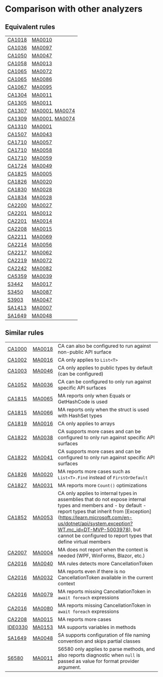 # Comparison with other analyzers

## Equivalent rules

|                                                                                                                           |                                                                                            |
|---------------------------------------------------------------------------------------------------------------------------|--------------------------------------------------------------------------------------------|
| [CA1018](https://learn.microsoft.com/en-us/dotnet/fundamentals/code-analysis/quality-rules/ca1018?WT.mc_id=DT-MVP-5003978) | [MA0010](https://github.com/meziantou/Meziantou.Analyzer/blob/main/docs/Rules/MA0010.md) |
| [CA1036](https://learn.microsoft.com/en-us/dotnet/fundamentals/code-analysis/quality-rules/ca1036?WT.mc_id=DT-MVP-5003978) | [MA0097](https://github.com/meziantou/Meziantou.Analyzer/blob/main/docs/Rules/MA0097.md) |
| [CA1050](https://learn.microsoft.com/en-us/dotnet/fundamentals/code-analysis/quality-rules/ca1050?WT.mc_id=DT-MVP-5003978) | [MA0047](https://github.com/meziantou/Meziantou.Analyzer/blob/main/docs/Rules/MA0047.md) |
| [CA1058](https://learn.microsoft.com/en-us/dotnet/fundamentals/code-analysis/quality-rules/ca1058?WT.mc_id=DT-MVP-5003978) | [MA0013](https://github.com/meziantou/Meziantou.Analyzer/blob/main/docs/Rules/MA0013.md) |
| [CA1065](https://learn.microsoft.com/en-us/dotnet/fundamentals/code-analysis/quality-rules/ca1065?WT.mc_id=DT-MVP-5003978) | [MA0072](https://github.com/meziantou/Meziantou.Analyzer/blob/main/docs/Rules/MA0072.md) |
| [CA1065](https://learn.microsoft.com/en-us/dotnet/fundamentals/code-analysis/quality-rules/ca1065?WT.mc_id=DT-MVP-5003978) | [MA0086](https://github.com/meziantou/Meziantou.Analyzer/blob/main/docs/Rules/MA0086.md) |
| [CA1067](https://learn.microsoft.com/en-us/dotnet/fundamentals/code-analysis/quality-rules/ca1067?WT.mc_id=DT-MVP-5003978) | [MA0095](https://github.com/meziantou/Meziantou.Analyzer/blob/main/docs/Rules/MA0095.md) |
| [CA1304](https://learn.microsoft.com/en-us/dotnet/fundamentals/code-analysis/quality-rules/ca1304?WT.mc_id=DT-MVP-5003978) | [MA0011](https://github.com/meziantou/Meziantou.Analyzer/blob/main/docs/Rules/MA0011.md) |
| [CA1305](https://learn.microsoft.com/en-us/dotnet/fundamentals/code-analysis/quality-rules/ca1305?WT.mc_id=DT-MVP-5003978) | [MA0011](https://github.com/meziantou/Meziantou.Analyzer/blob/main/docs/Rules/MA0011.md) |
| [CA1307](https://learn.microsoft.com/en-us/dotnet/fundamentals/code-analysis/quality-rules/ca1307?WT.mc_id=DT-MVP-5003978) | [MA0001](https://github.com/meziantou/Meziantou.Analyzer/blob/main/docs/Rules/MA0001.md), [MA0074](https://github.com/meziantou/Meziantou.Analyzer/blob/main/docs/Rules/MA0074.md) |
| [CA1309](https://learn.microsoft.com/en-us/dotnet/fundamentals/code-analysis/quality-rules/ca1309?WT.mc_id=DT-MVP-5003978) | [MA0001](https://github.com/meziantou/Meziantou.Analyzer/blob/main/docs/Rules/MA0001.md), [MA0074](https://github.com/meziantou/Meziantou.Analyzer/blob/main/docs/Rules/MA0074.md) |
| [CA1310](https://learn.microsoft.com/en-us/dotnet/fundamentals/code-analysis/quality-rules/ca1310?WT.mc_id=DT-MVP-5003978) | [MA0001](https://github.com/meziantou/Meziantou.Analyzer/blob/main/docs/Rules/MA0001.md) |
| [CA1507](https://learn.microsoft.com/en-us/dotnet/fundamentals/code-analysis/quality-rules/ca1507?WT.mc_id=DT-MVP-5003978) | [MA0043](https://github.com/meziantou/Meziantou.Analyzer/blob/main/docs/Rules/MA0043.md) |
| [CA1710](https://learn.microsoft.com/en-us/dotnet/fundamentals/code-analysis/quality-rules/ca1710?WT.mc_id=DT-MVP-5003978) | [MA0057](https://github.com/meziantou/Meziantou.Analyzer/blob/main/docs/Rules/MA0057.md) |
| [CA1710](https://learn.microsoft.com/en-us/dotnet/fundamentals/code-analysis/quality-rules/ca1710?WT.mc_id=DT-MVP-5003978) | [MA0058](https://github.com/meziantou/Meziantou.Analyzer/blob/main/docs/Rules/MA0058.md) |
| [CA1710](https://learn.microsoft.com/en-us/dotnet/fundamentals/code-analysis/quality-rules/ca1710?WT.mc_id=DT-MVP-5003978) | [MA0059](https://github.com/meziantou/Meziantou.Analyzer/blob/main/docs/Rules/MA0059.md) |
| [CA1724](https://learn.microsoft.com/en-us/dotnet/fundamentals/code-analysis/quality-rules/ca1724?WT.mc_id=DT-MVP-5003978) | [MA0049](https://github.com/meziantou/Meziantou.Analyzer/blob/main/docs/Rules/MA0049.md) |
| [CA1825](https://learn.microsoft.com/en-us/dotnet/fundamentals/code-analysis/quality-rules/ca1825?WT.mc_id=DT-MVP-5003978) | [MA0005](https://github.com/meziantou/Meziantou.Analyzer/blob/main/docs/Rules/MA0005.md) |
| [CA1826](https://learn.microsoft.com/en-us/dotnet/fundamentals/code-analysis/quality-rules/ca1829?WT.mc_id=DT-MVP-5003978) | [MA0020](https://github.com/meziantou/Meziantou.Analyzer/blob/main/docs/Rules/MA0020.md) |
| [CA1830](https://learn.microsoft.com/en-us/dotnet/fundamentals/code-analysis/quality-rules/ca1830?WT.mc_id=DT-MVP-5003978) | [MA0028](https://github.com/meziantou/Meziantou.Analyzer/blob/main/docs/Rules/MA0028.md) |
| [CA1834](https://learn.microsoft.com/en-us/dotnet/fundamentals/code-analysis/quality-rules/ca1834?WT.mc_id=DT-MVP-5003978) | [MA0028](https://github.com/meziantou/Meziantou.Analyzer/blob/main/docs/Rules/MA0028.md) |
| [CA2200](https://learn.microsoft.com/en-us/dotnet/fundamentals/code-analysis/quality-rules/ca2200?WT.mc_id=DT-MVP-5003978) | [MA0027](https://github.com/meziantou/Meziantou.Analyzer/blob/main/docs/Rules/MA0027.md) |
| [CA2201](https://learn.microsoft.com/en-us/dotnet/fundamentals/code-analysis/quality-rules/ca2201?WT.mc_id=DT-MVP-5003978) | [MA0012](https://github.com/meziantou/Meziantou.Analyzer/blob/main/docs/Rules/MA0012.md) |
| [CA2201](https://learn.microsoft.com/en-us/dotnet/fundamentals/code-analysis/quality-rules/ca2201?WT.mc_id=DT-MVP-5003978) | [MA0014](https://github.com/meziantou/Meziantou.Analyzer/blob/main/docs/Rules/MA0014.md) |
| [CA2208](https://learn.microsoft.com/en-us/dotnet/fundamentals/code-analysis/quality-rules/ca2208?WT.mc_id=DT-MVP-5003978) | [MA0015](https://github.com/meziantou/Meziantou.Analyzer/blob/main/docs/Rules/MA0015.md) |
| [CA2211](https://learn.microsoft.com/en-us/dotnet/fundamentals/code-analysis/quality-rules/ca2211?WT.mc_id=DT-MVP-5003978) | [MA0069](https://github.com/meziantou/Meziantou.Analyzer/blob/main/docs/Rules/MA0069.md) |
| [CA2214](https://learn.microsoft.com/en-us/dotnet/fundamentals/code-analysis/quality-rules/ca2214?WT.mc_id=DT-MVP-5003978) | [MA0056](https://github.com/meziantou/Meziantou.Analyzer/blob/main/docs/Rules/MA0056.md) |
| [CA2217](https://learn.microsoft.com/en-us/dotnet/fundamentals/code-analysis/quality-rules/ca2217?WT.mc_id=DT-MVP-5003978) | [MA0062](https://github.com/meziantou/Meziantou.Analyzer/blob/main/docs/Rules/MA0062.md) |
| [CA2219](https://learn.microsoft.com/en-us/dotnet/fundamentals/code-analysis/quality-rules/ca2219?WT.mc_id=DT-MVP-5003978) | [MA0072](https://github.com/meziantou/Meziantou.Analyzer/blob/main/docs/Rules/MA0072.md) |
| [CA2242](https://learn.microsoft.com/en-us/dotnet/fundamentals/code-analysis/quality-rules/ca2242?WT.mc_id=DT-MVP-5003978) | [MA0082](https://github.com/meziantou/Meziantou.Analyzer/blob/main/docs/Rules/MA0082.md) |
| [CA5359](https://learn.microsoft.com/en-us/dotnet/fundamentals/code-analysis/quality-rules/ca5359?WT.mc_id=DT-MVP-5003978) | [MA0039](https://github.com/meziantou/Meziantou.Analyzer/blob/main/docs/Rules/MA0039.md) |
| [S3442](https://rules.sonarsource.com/csharp/RSPEC-3442/)                                                                  | [MA0017](https://github.com/meziantou/Meziantou.Analyzer/blob/main/docs/Rules/MA0017.md) |
| [S3450](https://rules.sonarsource.com/csharp/RSPEC-3450/)                                                                  | [MA0087](https://github.com/meziantou/Meziantou.Analyzer/blob/main/docs/Rules/MA0087.md) |
| [S3903](https://rules.sonarsource.com/csharp/RSPEC-3903/)                                                                  | [MA0047](https://github.com/meziantou/Meziantou.Analyzer/blob/main/docs/Rules/MA0047.md) |
| [SA1413](https://github.com/DotNetAnalyzers/StyleCopAnalyzers/blob/master/documentation/SA1413.md)                         | [MA0007](https://github.com/meziantou/Meziantou.Analyzer/blob/main/docs/Rules/MA0007.md) |
| [SA1649](https://github.com/DotNetAnalyzers/StyleCopAnalyzers/blob/master/documentation/SA1649.md)                         | [MA0048](https://github.com/meziantou/Meziantou.Analyzer/blob/main/docs/Rules/MA0048.md) |

## Similar rules

|                                                                                                                           |                                                                                            |                                                                                   |
|---------------------------------------------------------------------------------------------------------------------------|--------------------------------------------------------------------------------------------|-----------------------------------------------------------------------------------|
| [CA1000](https://learn.microsoft.com/en-us/dotnet/fundamentals/code-analysis/quality-rules/ca1000?WT.mc_id=DT-MVP-5003978) | [MA0018](https://github.com/meziantou/Meziantou.Analyzer/blob/main/docs/Rules/MA0018.md) | CA can also be configured to run against non-public API surface                   |
| [CA1002](https://learn.microsoft.com/en-us/dotnet/fundamentals/code-analysis/quality-rules/ca1002?WT.mc_id=DT-MVP-5003978) | [MA0016](https://github.com/meziantou/Meziantou.Analyzer/blob/main/docs/Rules/MA0016.md) | CA only applies to `List<T>`                                                      |
| [CA1003](https://learn.microsoft.com/en-us/dotnet/fundamentals/code-analysis/quality-rules/ca1003?WT.mc_id=DT-MVP-5003978) | [MA0046](https://github.com/meziantou/Meziantou.Analyzer/blob/main/docs/Rules/MA0046.md) | CA only applies to public types by default (can be configured) |
| [CA1052](https://learn.microsoft.com/en-us/dotnet/fundamentals/code-analysis/quality-rules/ca1052?WT.mc_id=DT-MVP-5003978) | [MA0036](https://github.com/meziantou/Meziantou.Analyzer/blob/main/docs/Rules/MA0036.md) | CA can be configured to only run against specific API surfaces                    |
| [CA1815](https://learn.microsoft.com/en-us/dotnet/fundamentals/code-analysis/quality-rules/ca1815?WT.mc_id=DT-MVP-5003978) | [MA0065](https://github.com/meziantou/Meziantou.Analyzer/blob/main/docs/Rules/MA0065.md) | MA reports only when Equals or GetHashCode is used                                |
| [CA1815](https://learn.microsoft.com/en-us/dotnet/fundamentals/code-analysis/quality-rules/ca1815?WT.mc_id=DT-MVP-5003978) | [MA0066](https://github.com/meziantou/Meziantou.Analyzer/blob/main/docs/Rules/MA0066.md) | MA reports only when the struct is used with HashSet types                        |
| [CA1819](https://learn.microsoft.com/en-us/dotnet/fundamentals/code-analysis/quality-rules/ca1819?WT.mc_id=DT-MVP-5003978) | [MA0016](https://github.com/meziantou/Meziantou.Analyzer/blob/main/docs/Rules/MA0016.md) | CA only applies to arrays                                                         |
| [CA1822](https://learn.microsoft.com/en-us/dotnet/fundamentals/code-analysis/quality-rules/ca1822?WT.mc_id=DT-MVP-5003978) | [MA0038](https://github.com/meziantou/Meziantou.Analyzer/blob/main/docs/Rules/MA0038.md) | CA supports more cases and can be configured to only run against specific API surfaces |
| [CA1822](https://learn.microsoft.com/en-us/dotnet/fundamentals/code-analysis/quality-rules/ca1822?WT.mc_id=DT-MVP-5003978) | [MA0041](https://github.com/meziantou/Meziantou.Analyzer/blob/main/docs/Rules/MA0041.md) | CA supports more cases and can be configured to only run against specific API surfaces |
| [CA1826](https://learn.microsoft.com/en-us/dotnet/fundamentals/code-analysis/quality-rules/ca1826?WT.mc_id=DT-MVP-5003978) | [MA0020](https://github.com/meziantou/Meziantou.Analyzer/blob/main/docs/Rules/MA0020.md) | MA reports more cases such as `List<T>.Find` instead of `FirstOrDefault`          |
| [CA1827](https://learn.microsoft.com/en-us/dotnet/fundamentals/code-analysis/quality-rules/ca1827?WT.mc_id=DT-MVP-5003978) | [MA0031](https://github.com/meziantou/Meziantou.Analyzer/blob/main/docs/Rules/MA0031.md) | MA reports more `Count()` optimizations                                           |
| [CA1852](https://learn.microsoft.com/en-us/dotnet/fundamentals/code-analysis/quality-rules/ca1852?WT.mc_id=DT-MVP-5003978) | [MA0053](https://github.com/meziantou/Meziantou.Analyzer/blob/main/docs/Rules/MA0053.md) | CA only applies to internal types in assemblies that do not expose internal types and members and - by default - report types that inherit from [Exception] (https://learn.microsoft.com/en-us/dotnet/api/system.exception?WT.mc_id=DT-MVP-5003978), but cannot be configured to report types that define virtual members |
| [CA2007](https://learn.microsoft.com/en-us/dotnet/fundamentals/code-analysis/quality-rules/ca2007?WT.mc_id=DT-MVP-5003978) | [MA0004](https://github.com/meziantou/Meziantou.Analyzer/blob/main/docs/Rules/MA0004.md) | MA does not report when the context is needed (WPF, WinForms, Blazor, etc.)       |
| [CA2016](https://learn.microsoft.com/en-us/dotnet/fundamentals/code-analysis/quality-rules/ca2016?WT.mc_id=DT-MVP-5003978) | [MA0040](https://github.com/meziantou/Meziantou.Analyzer/blob/main/docs/Rules/MA0040.md) | MA rules detects more CancellationToken                                           |
| [CA2016](https://learn.microsoft.com/en-us/dotnet/fundamentals/code-analysis/quality-rules/ca2016?WT.mc_id=DT-MVP-5003978) | [MA0032](https://github.com/meziantou/Meziantou.Analyzer/blob/main/docs/Rules/MA0032.md) | MA reports even if there is no CancellationToken available in the current context |
| [CA2016](https://learn.microsoft.com/en-us/dotnet/fundamentals/code-analysis/quality-rules/ca2016?WT.mc_id=DT-MVP-5003978) | [MA0079](https://github.com/meziantou/Meziantou.Analyzer/blob/main/docs/Rules/MA0079.md) | MA reports missing CancellationToken in `await foreach` expressions               |
| [CA2016](https://learn.microsoft.com/en-us/dotnet/fundamentals/code-analysis/quality-rules/ca2016?WT.mc_id=DT-MVP-5003978) | [MA0080](https://github.com/meziantou/Meziantou.Analyzer/blob/main/docs/Rules/MA0080.md) | MA reports missing CancellationToken in `await foreach` expressions               |
| [CA2208](https://learn.microsoft.com/en-us/dotnet/fundamentals/code-analysis/quality-rules/ca2208?WT.mc_id=DT-MVP-5003978) | [MA0015](https://github.com/meziantou/Meziantou.Analyzer/blob/main/docs/Rules/MA0015.md) | MA reports more cases                                                             |
| [IDE0330](https://learn.microsoft.com/en-us/dotnet/fundamentals/code-analysis/style-rules/ide0330?WT.mc_id=DT-MVP-5003978) | [MA0153](https://github.com/meziantou/Meziantou.Analyzer/blob/main/docs/Rules/MA0153.md) | MA supports variables in methods                                                  |
| [SA1649](https://github.com/DotNetAnalyzers/StyleCopAnalyzers/blob/master/documentation/SA1649.md)                         | [MA0048](https://github.com/meziantou/Meziantou.Analyzer/blob/main/docs/Rules/MA0048.md) | SA supports configuration of file naming convention and skips partial classes     |
| [S6580](https://rules.sonarsource.com/csharp/RSPEC-6580/)                                                                  | [MA0011](https://github.com/meziantou/Meziantou.Analyzer/blob/main/docs/Rules/MA0011.md) | S6580 only applies to parse methods, and also reports diagnostic when `null` is passed as value for format provider argument.|
